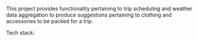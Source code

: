 This project provides functionality pertaining to trip scheduling and weather data aggregation to produce suggestions 
pertaining to clothing and accessories to be packed for a trip.


Tech stack:



